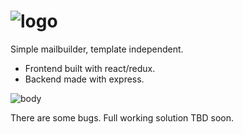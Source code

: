 
# ![logo](http://i.imgur.com/q7V0v87.png)

Simple mailbuilder, template independent.
- Frontend built with react/redux.
- Backend made with express.

![body](http://i.imgur.com/IMfpcMF.png)

There are some bugs.  Full working solution TBD soon.
